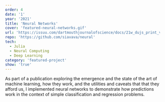```yaml
---
order: 4
date: '1'
year: '2021'
title: 'Neural Networks'
cover: 'featured-neural-networks.gif'
url: 'https://issuu.com/dartmouthjournalofscience/docs/21w_dujs_print_v1/16'
repo: 'https://github.com/siavava/neural'
tech:
  - Julia
  - Neural Computing
  - Deep Learning
category: 'featured-project'
show: 'true'
---
```


As part of a publication exploring the emergence and the state of the art
of machine learning, how they work, and the utilities and caveats that
that they afford us, I implemented neural networks to demonstrate
how predictions work in the context of simple classification
and regression problems.

